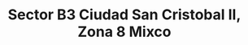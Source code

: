 ---
title: Sector B3 Ciudad San Cristobal II, Zona 8 Mixco
url: /sector-b3-ciudad-san-cristobal-ii-zona-8-mixco/
latitude: 14.586
longitude: -90.59
---